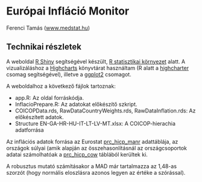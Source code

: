 Európai Infláció Monitor
================
Ferenci Tamás (www.medstat.hu)

## Technikai részletek

A weboldal [R Shiny](https://shiny.rstudio.com/) segítségével készült, [R statisztikai környezet](https://www.youtube.com/@FerenciTamas/playlists?view=50&sort=dd&shelf_id=2) alatt. A vizualizáláshoz a [Highcharts](https://www.highcharts.com/) könyvtárat használtam (R alatt a [highcharter](https://jkunst.com/highcharter/) csomag segítségével), illetve a [ggplot2](https://ggplot2.tidyverse.org/) csomagot.

A weboldalhoz a következő fájlok tartoznak:
- app.R: Az oldal forráskódja.
- InflacioPrepare.R: Az adatokat előkészítő szkript.
- COICOPData.rds, RawDataCountryWeights.rds, RawDataInflation.rds: Az előkészített adatok.
- Structure EN-GA-HR-HU-IT-LT-LV-MT.xlsx: A COICOP-hierachia adatforrása

Az inflációs adatok forrása az Eurostat [prc_hicp_manr](https://ec.europa.eu/eurostat/databrowser/view/prc_hicp_manr/default/table?lang=en) adattáblája, az országok súlyai (amik alapján az összehasonlításnál az országcsoportok adatai számolhatóak a [prc_hicp_cow](https://ec.europa.eu/eurostat/databrowser/view/prc_hicp_cow/default/table?lang=en) táblából kerültek ki.

A robusztus mutató számításakor a MAD már tartalmazza az 1,48-as szorzót (hogy normális eloszlásra azonos legyen az értéke a szórással).
